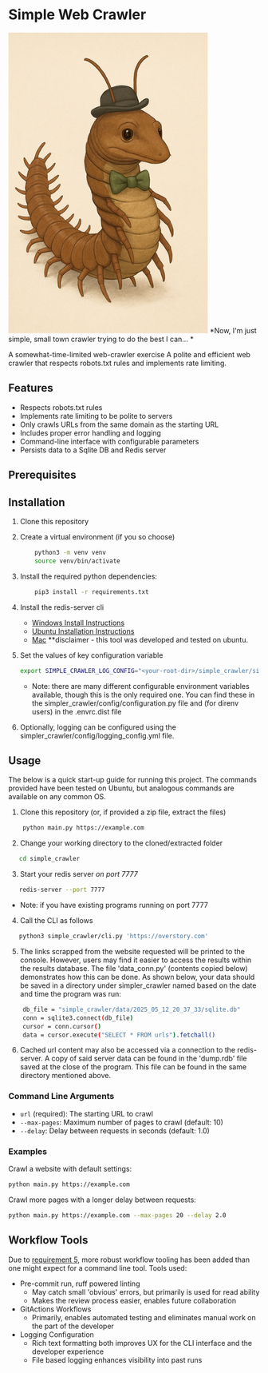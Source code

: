# Simple Web Crawler
<img src="docs/MrCrawly.png" width="400">
*Now, I'm just simple, small town crawler trying to do the best I can... *

A somewhat-time-limited web-crawler exercise
A polite and efficient web crawler that respects robots.txt rules and implements rate limiting.

## Features

- Respects robots.txt rules
- Implements rate limiting to be polite to servers
- Only crawls URLs from the same domain as the starting URL
- Includes proper error handling and logging
- Command-line interface with configurable parameters
- Persists data to a Sqlite DB and Redis server

## Prerequisites

## Installation

1. Clone this repository
2. Create a virtual environment (if you so choose)
    ```bash
        python3 -m venv venv
        source venv/bin/activate
    ```
3. Install the required python dependencies:
    ```bash
        pip3 install -r requirements.txt
    ```
4. Install the redis-server cli
   - [Windows Install Instructions](https://redis.io/docs/latest/operate/oss_and_stack/install/archive/install-redis/install-redis-on-windows/)
   - [Ubuntu Installation Instructions](https://redis.io/docs/latest/operate/oss_and_stack/install/archive/install-redis/install-redis-on-linux/)
   - [Mac](https://redis.io/docs/latest/operate/oss_and_stack/install/archive/install-redis/install-redis-on-mac-os/)
    **disclaimer - this tool was developed and tested on ubuntu.

5. Set the values of key configuration variable
    ```bash
    export SIMPLE_CRAWLER_LOG_CONFIG="<your-root-dir>/simple_crawler/simple_crawler/config/logging_config.yml"
    ```
    - Note: there are many different configurable environment variables available, though this is the only required one. You can find these in the simpler_crawler/config/configuration.py file and (for direnv users) in the .envrc.dist file

6. Optionally, logging can be configured using the simpler_crawler/config/logging_config.yml file.


## Usage
The below is a quick start-up guide for running this project. The commands provided have been tested on Ubuntu, but analogous commands are available on any common OS.

1. Clone this repository (or, if provided a zip file, extract the files)
```bash
    python main.py https://example.com
```
2. Change your working directory to the cloned/extracted folder
```bash
   cd simple_crawler
```
3. Start your redis server *on port 7777*
```bash
   redis-server --port 7777
```
   - Note: if you have existing programs running on port 7777

4. Call the CLI as follows
```bash
   python3 simple_crawler/cli.py 'https://overstory.com'
```
5. The links scrapped from the website requested will be printed to the console. However, users may find it easier to access the results within the results database. The file 'data_conn.py' (contents copied below) demonstrates how this can be done. As shown below, your data should be saved in a directory under simpler_crawler named based on the date and time the program was run:
```bash
    db_file = "simple_crawler/data/2025_05_12_20_37_33/sqlite.db"
    conn = sqlite3.connect(db_file)
    cursor = conn.cursor()
    data = cursor.execute("SELECT * FROM urls").fetchall()
```
6. Cached url content may also be accessed via a connection to the redis-server. A copy of said server data can be found in the 'dump.rdb' file saved at the close of the program. This file can be found in the same directory mentioned above.

### Command Line Arguments

- `url` (required): The starting URL to crawl
- `--max-pages`: Maximum number of pages to crawl (default: 10)
- `--delay`: Delay between requests in seconds (default: 1.0)

### Examples

Crawl a website with default settings:
```bash
python main.py https://example.com
```

Crawl more pages with a longer delay between requests:
```bash
python main.py https://example.com --max-pages 20 --delay 2.0
```

## Workflow Tools
Due to [requirement 5](#high-level-requirements), more robust workflow tooling has been added than one might expect for a command line tool. Tools used:

- Pre-commit run, ruff powered linting
  - May catch small 'obvious' errors, but primarily is used for read ability
  - Makes the review process easier, enables future collaboration
- GitActions Workflows
  - Primarily, enables automated testing and eliminates manual work on the part of the developer
- Logging Configuration
  - Rich text formatting both improves UX for the CLI interface and the developer experience
  - File based logging enhances visibility into past runs
